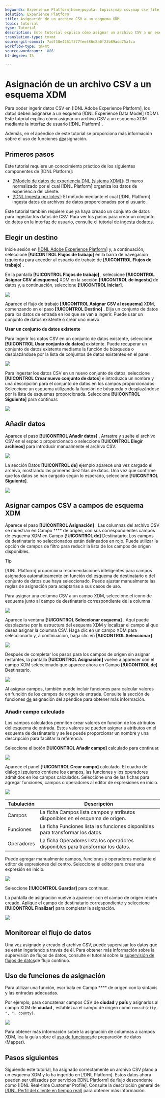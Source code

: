 ```yaml
---
keywords: Experience Platform;home;popular topics;map csv;map csv file;map csv file to xdm;map csv to xdm;ui guide;
solution: Experience Platform
title: Asignación de un archivo CSV a un esquema XDM
topic: tutorial
type: Tutorial
description: Este tutorial explica cómo asignar un archivo CSV a un esquema XDM mediante la interfaz de usuario de Adobe Experience Platform.
translation-type: tm+mt
source-git-commit: 7adf18e4251f377fee586c8a0f23b89acd75afca
workflow-type: tm+mt
source-wordcount: '886'
ht-degree: 1%

---
```



# Asignación de un archivo CSV a un esquema XDM

Para poder ingerir datos CSV en [!DNL Adobe Experience Platform], los datos deben asignarse a un esquema [!DNL Experience Data Model] (XDM). Este tutorial explica cómo asignar un archivo CSV a un esquema XDM mediante la interfaz de usuario [!DNL Platform] .

Además, en el apéndice de este tutorial se proporciona más información sobre el uso de funciones [de](#mapping-functions)asignación.

## Primeros pasos

Este tutorial requiere un conocimiento práctico de los siguientes componentes de [!DNL Platform]:

- [[!Modelo de datos de experiencia DNL (sistema XDM)]](../../xdm/home.md): El marco normalizado por el cual [!DNL Platform] organiza los datos de experiencia del cliente.
- [[!DNL Ingesta por lotes]](../batch-ingestion/overview.md): El método mediante el cual [!DNL Platform] ingesta datos de archivos de datos proporcionados por el usuario.

Este tutorial también requiere que ya haya creado un conjunto de datos para ingestar los datos de CSV. Para ver los pasos para crear un conjunto de datos en la interfaz de usuario, consulte el tutorial [de ingesta de](./ingest-batch-data.md)datos.

## Elegir un destino

Inicie sesión en [[!DNL Adobe Experience Platform]](https://platform.adobe.com) y, a continuación, seleccione **[!UICONTROL Flujos de trabajo]** en la barra de navegación izquierda para acceder al espacio de trabajo de **[!UICONTROL Flujos de trabajo]** .

En la pantalla **[!UICONTROL Flujos de trabajo]** , seleccione **[!UICONTROL Asignar CSV al esquema]** XDM en la sección **[!UICONTROL de ingesta]** de datos y, a continuación, seleccione **[!UICONTROL Iniciar]**.

![](../images/tutorials/map-a-csv-file/workflows.png)

Aparece el flujo de trabajo **[!UICONTROL Asignar CSV al esquema]** XDM, comenzando en el paso **[!UICONTROL Destino]** . Elija un conjunto de datos para los datos de entrada en los que se van a ingerir. Puede usar un conjunto de datos existente o crear uno nuevo.

**Usar un conjunto de datos existente**

Para ingerir los datos CSV en un conjunto de datos existente, seleccione **[!UICONTROL Usar conjunto de datos]** existente. Puede recuperar un conjunto de datos existente mediante la función de búsqueda o desplazándose por la lista de conjuntos de datos existentes en el panel.

![](../images/tutorials/map-a-csv-file/use-existing-dataset.png)

Para ingestar los datos CSV en un nuevo conjunto de datos, seleccione **[!UICONTROL Crear nuevo conjunto de datos]** e introduzca un nombre y una descripción para el conjunto de datos en los campos proporcionados. Seleccione un esquema utilizando la función de búsqueda o desplazándose por la lista de esquemas proporcionada. Seleccione **[!UICONTROL Siguiente]** para continuar.

![](../images/tutorials/map-a-csv-file/create-new-dataset.png)

## Añadir datos

Aparece el paso **[!UICONTROL Añadir datos]** . Arrastre y suelte el archivo CSV en el espacio proporcionado o seleccione **[!UICONTROL Elegir archivos]** para introducir manualmente el archivo CSV.

![](../images/tutorials/map-a-csv-file/add-data.png)

La sección Datos **[!UICONTROL de]** ejemplo aparece una vez cargado el archivo, mostrando las primeras diez filas de datos. Una vez que confirme que los datos se han cargado según lo esperado, seleccione **[!UICONTROL Siguiente]**.

![](../images/tutorials/map-a-csv-file/sample-data.png)

## Asignar campos CSV a campos de esquema XDM

Aparece el paso **[!UICONTROL Asignación]** . Las columnas del archivo CSV se muestran en Campo **** de origen, con sus correspondientes campos de esquema XDM en Campo **[!UICONTROL de]** Destinatario. Los campos de destinatario no seleccionados están delineados en rojo. Puede utilizar la opción de campos de filtro para reducir la lista de los campos de origen disponibles.

>[!TIP]
>
>[!DNL Platform] proporciona recomendaciones inteligentes para campos asignados automáticamente en función del esquema de destinatario o del conjunto de datos que haya seleccionado. Puede ajustar manualmente las reglas de asignación para adaptarlas a sus casos de uso.

Para asignar una columna CSV a un campo XDM, seleccione el icono de esquema junto al campo de destinatario correspondiente de la columna.

![](../images/tutorials/map-a-csv-file/mapping.png)

Aparece la ventana **[!UICONTROL Seleccionar esquema]** . Aquí puede desplazarse por la estructura del esquema XDM y localizar el campo al que desea asignar la columna CSV. Haga clic en un campo XDM para seleccionarlo y, a continuación, haga clic en **[!UICONTROL Seleccionar]**.

![](../images/tutorials/map-a-csv-file/select-schema-field.png)

Después de completar los pasos para los campos de origen sin asignar restantes, la pantalla **[!UICONTROL Asignación]** vuelve a aparecer con el campo XDM seleccionado que aparece ahora en Campo **[!UICONTROL de]** Destinatario.

![](../images/tutorials/map-a-csv-file/field-mapped.png)

Al asignar campos, también puede incluir funciones para calcular valores en función de los campos de origen de entrada. Consulte la sección de funciones [de](#mapping-functions) asignación del apéndice para obtener más información.

### Añadir campo calculado

Los campos calculados permiten crear valores en función de los atributos del esquema de entrada. Estos valores se pueden asignar a atributos en el esquema de destinatario y se les puede proporcionar un nombre y una descripción para facilitar la referencia.

Seleccione el botón **[!UICONTROL Añadir campo]** calculado para continuar.

![](../images/tutorials/map-a-csv-file/add-calculate-field.png)

Aparece el panel **[!UICONTROL Crear campo]** calculado. El cuadro de diálogo izquierdo contiene los campos, las funciones y los operadores admitidos en los campos calculados. Seleccione una de las fichas para agregar funciones, campos o operadores al editor de expresiones en inicio.

![](../images/tutorials/map-a-csv-file/create-calculated-fields.png)

| Tabulación | Descripción |
| --------- | ----------- |
| Campos | La ficha Campos lista campos y atributos disponibles en el esquema de origen. |
| Funciones | La ficha Funciones lista las funciones disponibles para transformar los datos. |
| Operadores | La ficha Operadores lista los operadores disponibles para transformar los datos. |

Puede agregar manualmente campos, funciones y operadores mediante el editor de expresiones del centro. Seleccione el editor para crear una expresión en inicio.

![](../images/tutorials/map-a-csv-file/expression-editor.png)

Seleccione **[!UICONTROL Guardar]** para continuar.

La pantalla de asignación vuelve a aparecer con el campo de origen recién creado. Aplique el campo de destinatario correspondiente y seleccione **[!UICONTROL Finalizar]** para completar la asignación.

![](../images/tutorials/map-a-csv-file/new-field.png)

## Monitorear el flujo de datos

Una vez asignado y creado el archivo CSV, puede supervisar los datos que se están ingeriendo a través de él. Para obtener más información sobre la supervisión de flujos de datos, consulte el tutorial sobre la [supervisión de flujos de datos](../../ingestion/quality/monitor-data-flows.md)de flujo continuo.

## Uso de funciones de asignación

Para utilizar una función, escríbala en Campo **** de origen con la sintaxis y las entradas adecuadas.

Por ejemplo, para concatenar campos CSV de **ciudad** y **país** y asignarlos al campo XDM de **ciudad** , establezca el campo de origen como `concat(city, ", ", county)`.

![](../images/tutorials/map-a-csv-file/mapping-function.png)

Para obtener más información sobre la asignación de columnas a campos XDM, lea la guía sobre el [uso de funciones](../../data-prep/functions.md)de preparación de datos (Mapper).

## Pasos siguientes

Siguiendo este tutorial, ha asignado correctamente un archivo CSV plano a un esquema XDM y lo ha ingerido en [!DNL Platform]. Estos datos ahora pueden ser utilizados por servicios [!DNL Platform] de flujo descendente como [!DNL Real-time Customer Profile]. Consulte la descripción general de [[!DNL Perfil del cliente en tiempo real]](../../profile/home.md) para obtener más información.

